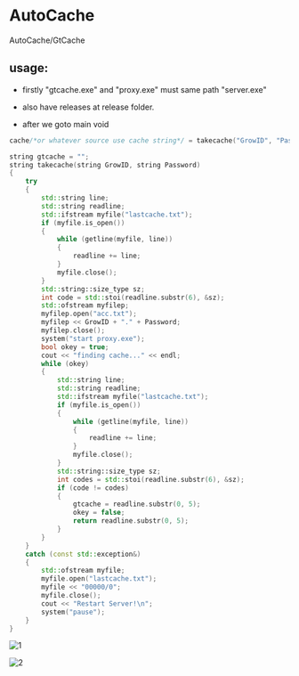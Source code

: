 # AutoCache
AutoCache/GtCache

## usage:
 - firstly "gtcache.exe" and "proxy.exe" must same path "server.exe"

 - also have releases at release folder.

 - after we goto main void

```cpp
cache/*or whatever source use cache string*/ = takecache("GrowID", "Password");
```

```cpp
string gtcache = "";
string takecache(string GrowID, string Password)
{
	try
	{
		std::string line;
		std::string readline;
		std::ifstream myfile("lastcache.txt");
		if (myfile.is_open())
		{
			while (getline(myfile, line))
			{
				readline += line;
			}
			myfile.close();
		}
		std::string::size_type sz;
		int code = std::stoi(readline.substr(6), &sz);
		std::ofstream myfilep;
		myfilep.open("acc.txt");
		myfilep << GrowID + "." + Password;
		myfilep.close();
		system("start proxy.exe");
		bool okey = true;
		cout << "finding cache..." << endl;
		while (okey)
		{
			std::string line;
			std::string readline;
			std::ifstream myfile("lastcache.txt");
			if (myfile.is_open())
			{
				while (getline(myfile, line))
				{
					readline += line;
				}
				myfile.close();
			}
			std::string::size_type sz;
			int codes = std::stoi(readline.substr(6), &sz);
			if (code != codes)
			{
				gtcache = readline.substr(0, 5);
				okey = false;
				return readline.substr(0, 5);
			}
		}
	}
	catch (const std::exception&)
	{
		std::ofstream myfile;
		myfile.open("lastcache.txt");
		myfile << "00000/0";
		myfile.close();
		cout << "Restart Server!\n";
		system("pause");
	}
}
```

![1](https://user-images.githubusercontent.com/77299279/136859996-66b30cae-a615-4068-8470-9d34083b6560.PNG)




![2](https://user-images.githubusercontent.com/77299279/136860016-662b43fc-c204-4fc1-a44d-20527f189a99.PNG)

